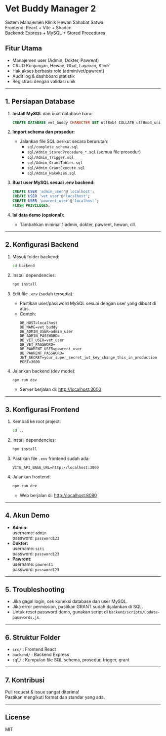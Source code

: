 # Vet Buddy Manager 2

Sistem Manajemen Klinik Hewan Sahabat Satwa  
Frontend: React + Vite + Shadcn  
Backend: Express + MySQL + Stored Procedures

## Fitur Utama

- Manajemen user (Admin, Dokter, Pawrent)
- CRUD Kunjungan, Hewan, Obat, Layanan, Klinik
- Hak akses berbasis role (admin/vet/pawrent)
- Audit log & dashboard statistik
- Registrasi dengan validasi unik

---

## 1. Persiapan Database

1. **Install MySQL** dan buat database baru:
   ```sql
   CREATE DATABASE vet_buddy CHARACTER SET utf8mb4 COLLATE utf8mb4_unicode_ci;
   ```

2. **Import schema dan prosedur:**
   - Jalankan file SQL berikut secara berurutan:
     - `sql/complete_schema.sql`
     - `sql/Admin_StoredProcedure_*.sql` (semua file prosedur)
     - `sql/Admin_Trigger.sql`
     - `sql/Admin_GrantTables.sql`
     - `sql/Admin_GrantExecute.sql`
     - `sql/Admin_HakAkses.sql`

3. **Buat user MySQL sesuai .env backend:**
   ```sql
   CREATE USER 'admin_user'@'localhost';
   CREATE USER 'vet_user'@'localhost';
   CREATE USER 'pawrent_user'@'localhost';
   FLUSH PRIVILEGES;
   ```

4. **Isi data demo (opsional):**
   - Tambahkan minimal 1 admin, dokter, pawrent, hewan, dll.

---

## 2. Konfigurasi Backend

1. Masuk folder backend:
   ```bash
   cd backend
   ```

2. Install dependencies:
   ```bash
   npm install
   ```

3. Edit file `.env` (sudah tersedia):
   - Pastikan user/password MySQL sesuai dengan user yang dibuat di atas.
   - Contoh:
     ```
     DB_HOST=localhost
     DB_NAME=vet_buddy
     DB_ADMIN_USER=admin_user
     DB_ADMIN_PASSWORD=
     DB_VET_USER=vet_user
     DB_VET_PASSWORD=
     DB_PAWRENT_USER=pawrent_user
     DB_PAWRENT_PASSWORD=
     JWT_SECRET=your_super_secret_jwt_key_change_this_in_production
     PORT=3000
     ```

4. Jalankan backend (dev mode):
   ```bash
   npm run dev
   ```
   - Server berjalan di: [http://localhost:3000](http://localhost:3000)

---

## 3. Konfigurasi Frontend

1. Kembali ke root project:
   ```bash
   cd ..
   ```

2. Install dependencies:
   ```bash
   npm install
   ```

3. Pastikan file `.env` frontend sudah ada:
   ```
   VITE_API_BASE_URL=http://localhost:3000
   ```

4. Jalankan frontend:
   ```bash
   npm run dev
   ```
   - Web berjalan di: [http://localhost:8080](http://localhost:8080)

---

## 4. Akun Demo

- **Admin:**  
  username: `admin`  
  password: `password123`
- **Dokter:**  
  username: `siti`  
  password: `password123`
- **Pawrent:**  
  username: `pawrent1`  
  password: `password123`

---

## 5. Troubleshooting

- Jika gagal login, cek koneksi database dan user MySQL.
- Jika error permission, pastikan GRANT sudah dijalankan di SQL.
- Untuk reset password demo, gunakan script di `backend/scripts/update-passwords.js`.

---

## 6. Struktur Folder

- `src/` : Frontend React
- `backend/` : Backend Express
- `sql/` : Kumpulan file SQL schema, prosedur, trigger, grant

---

## 7. Kontribusi

Pull request & issue sangat diterima!  
Pastikan mengikuti format dan standar yang ada.

---

## License

MIT
